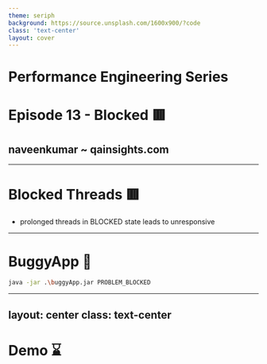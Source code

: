 ```yaml
---
theme: seriph
background: https://source.unsplash.com/1600x900/?code
class: 'text-center'
layout: cover
---
```


# Performance Engineering Series
# Episode 13 - Blocked 🟥
## naveenkumar ~ qainsights.com

---

# Blocked Threads 🟥

- prolonged threads in BLOCKED state leads to unresponsive

--- 

# BuggyApp 🐛 

```bash
java -jar .\buggyApp.jar PROBLEM_BLOCKED
```

---
layout: center
class: text-center
---

# Demo ⌛

